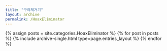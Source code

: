```yaml
---
title: "구라제거기"
layout: archive
permalink: /HoaxEliminator
---
```



{% assign posts = site.categories.HoaxEliminator %}
{% for post in posts %} {% include archive-single.html type=page.entries_layout %} {% endfor %}
